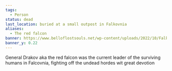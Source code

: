 ```yaml
---
tags:
  - Person
status: dead
last_location: buried at a small outpost in Falkovnia
aliases:
  - The red falcon
banner: https://www.belloflostsouls.net/wp-content/uploads/2022/10/Falkovnia2021-MarkBehm-WM-720x498-1.jpg
banner_y: 0.22
---
```

General Drakov aka the red falcon was the current leader of the surviving humans in Falcovnia, fighting off the undead hordes wit great devotion

